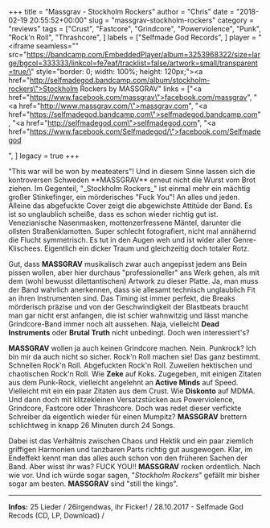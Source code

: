 +++
title = "Massgrav - Stockholm Rockers"
author = "Chris"
date = "2018-02-19 20:55:52+00:00"
slug = "massgrav-stockholm-rockers"
category = "reviews"
tags = ["Crust", "Fastcore", "Grindcore", "Powerviolence", "Punk", "Rock'n Roll", "Thrashcore", ]
labels = ["Selfmade God Records", ]
player = "<iframe seamless=\"\" src=\"https://bandcamp.com/EmbeddedPlayer/album=3253968322/size=large/bgcol=333333/linkcol=fe7eaf/tracklist=false/artwork=small/transparent=true/\" style=\"border: 0; width: 100%; height: 120px;\"><a href=\"http://selfmadegod.bandcamp.com/album/stockholm-rockers\">Stockholm Rockers by MASSGRAV</a></iframe>"
links = ["<a href=\"https://www.facebook.com/massgrav\">facebook.com/massgrav</a>", "<a href=\"http://www.massgrav.com/\">massgrav.com</a>", "<a href=\"https://selfmadegod.bandcamp.com\">selfmadegod.bandcamp.com</a>", "<a href=\"http://selfmadegod.com\">selfmadegod.com</a>", "<a href=\"https://www.facebook.com/Selfmadegod/\">facebook.com/Selfmadegod</a></p>", ]
legacy = true
+++

<p>"This war will be won by meateaters"! Und in diesem Sinne lassen sich die kontroversen Schweden **MASSGRAV** erneut nicht die Wurst vom Brot ziehen. Im Gegenteil, "_Stockholm Rockers_" ist einmal mehr ein mächtig großer Stinkefinger, ein mörderisches "Fuck You"! An alles und jeden. Alleine das abgefuckte Cover zeigt die abgewichste Attitüde der Band. Es ist so unglaublich scheiße, dass es schon wieder richtig gut ist. Venezianische Nasenmasken, mottenzerfressene Mäntel, darunter die ollsten Straßenklamotten. Super schlecht fotografiert, nicht mal annähernd die Flucht symmetrisch. Es tut in den Augen weh und ist wider aller Genre-Klischees. Eigentlich ein dicker Traum und gleichzeitig doch totaler Rotz.

Gut, dass **MASSGRAV** musikalisch zwar auch angepisst jedem ans Bein pissen wollen, aber hier durchaus "professioneller" ans Werk gehen, als mit dem (wohl bewusst dilettantischen) Artwork zu dieser Platte. Ja, man muss der Band wahrlich anerkennen, dass sie allesamt technisch unglaublich Fit an ihren Instrumenten sind. Das Timing ist immer perfekt, die Breaks mörderisch präzise und von der Geschwindigkeit der Blastbeats braucht man gar nicht erst anfangen, die ist schier wahnwitzig und lässt manche Grindcore-Band immer noch alt aussehen. Naja, vielleicht **Dead Instruments** oder **Brutal Truth** nicht unbedingt. Doch wen interessiert's?

**MASSGRAV** wollen ja auch keinen Grindcore machen. Nein. Punkrock? Ich bin mir da auch nicht so sicher. Rock'n Roll machen sie! Das ganz bestimmt. Schnellen Rock'n Roll. Abgefuckten Rock'n Roll. Zuweilen hektischen und chaotischen Rock'n Roll. Wie **Zeke** auf Koks. Zugegeben, mit einigen Zitaten aus dem Punk-Rock, vielleicht angelehnt an **Active Minds** auf Speed. Vielleicht mit ein ein paar Zitaten aus dem Crust. Wie **Diskonto** auf MDMA. Und dann doch mit klitzekleinen Versatzstücken aus Powerviolence, Grindcore, Fastcore oder Thrashcore. Doch was redet dieser verfickte Schreiber da eigentlich wieder für einen Mumpitz? **MASSGRAV** brettern schlichtweg in knapp 26 Minuten durch 24 Songs.

Dabei ist das Verhältnis zwischen Chaos und Hektik und ein paar ziemlich griffigen Harmonien und tanzbaren Parts richtig gut ausgewogen. Klar, im Endeffekt kennt man das alles auch schon von den früheren Sachen der Band. Aber wisst ihr was? FUCK YOU!! **MASSGRAV** rocken ordentlich. Nach wie vor. Und ich würde sogar sagen, "_Stockholm Rockers_" gefällt mir bisher sogar am besten. **MASSGRAV** sind "still the kings".





---
**Infos:**
25 Lieder / 26irgendwas, ihr Ficker! / 
28.10.2017 - Selfmade God Recods (CD, LP, Download) / 
